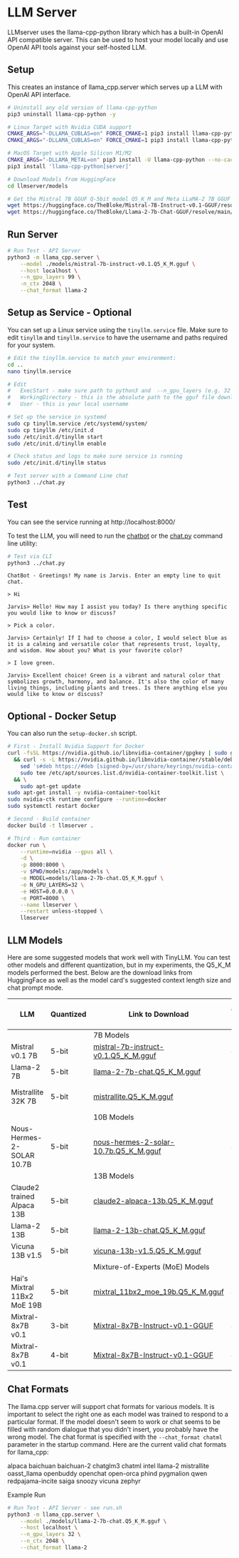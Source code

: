 # LLM Server

LLMserver uses the llama-cpp-python library which has a built-in OpenAI API compatible server. This can be used to host your model locally and use OpenAI API tools against your self-hosted LLM.

## Setup

This creates an instance of llama_cpp.server which serves up a LLM with OpenAI API interface.

```bash
# Uninstall any old version of llama-cpp-python
pip3 uninstall llama-cpp-python -y

# Linux Target with Nvidia CUDA support
CMAKE_ARGS="-DLLAMA_CUBLAS=on" FORCE_CMAKE=1 pip3 install llama-cpp-python==0.2.27 --no-cache-dir
CMAKE_ARGS="-DLLAMA_CUBLAS=on" FORCE_CMAKE=1 pip3 install llama-cpp-python[server]==0.2.27 --no-cache-dir

# MacOS Target with Apple Silicon M1/M2
CMAKE_ARGS="-DLLAMA_METAL=on" pip3 install -U llama-cpp-python --no-cache-dir
pip3 install 'llama-cpp-python[server]'

# Download Models from HuggingFace
cd llmserver/models

# Get the Mistral 7B GGUF Q-5bit model Q5_K_M and Meta LLaMA-2 7B GGUF Q-5bit model Q5_K_M
wget https://huggingface.co/TheBloke/Mistral-7B-Instruct-v0.1-GGUF/resolve/main/mistral-7b-instruct-v0.1.Q5_K_M.gguf
wget https://huggingface.co/TheBloke/Llama-2-7b-Chat-GGUF/resolve/main/llama-2-7b-chat.Q5_K_M.gguf

```

## Run Server

```bash
# Run Test - API Server
python3 -m llama_cpp.server \
    --model ./models/mistral-7b-instruct-v0.1.Q5_K_M.gguf \
    --host localhost \
    --n_gpu_layers 99 \
    -n_ctx 2048 \
    --chat_format llama-2

```

## Setup as Service - Optional

You can set up a Linux service using the `tinyllm.service` file.  Make sure to edit `tinyllm` and `tinyllm.service` 
to have the username and paths required for your system.

```bash
# Edit the tinyllm.service to match your environment:
cd ..
nano tinyllm.service

# Edit
#   ExecStart - make sure path to python3 and  --n_gpu_layers (e.g. 32 if GPU VRAM is 6GB)
#   WorkingDirectory - this is the absolute path to the gguf file downloaded above
#   User - this is your local username

# Set up the service in systemd
sudo cp tinyllm.service /etc/systemd/system/
sudo cp tinyllm /etc/init.d
sudo /etc/init.d/tinyllm start
sudo /etc/init.d/tinyllm enable

# Check status and logs to make sure service is running
sudo /etc/init.d/tinyllm status

# Test server with a Command Line chat
python3 ../chat.py
```

## Test

You can see the service running at http://localhost:8000/

To test the LLM, you will need to run the [chatbot](https://github.com/jasonacox/TinyLLM/tree/main/chatbot#web-based-chatbot) or the [chat.py](https://github.com/jasonacox/TinyLLM/blob/main/chat.py) command line utility:

```bash
# Test via CLI
python3 ../chat.py
```

```
ChatBot - Greetings! My name is Jarvis. Enter an empty line to quit chat.

> Hi 

Jarvis> Hello! How may I assist you today? Is there anything specific you would like to know or discuss?

> Pick a color.

Jarvis> Certainly! If I had to choose a color, I would select blue as it is a calming and versatile color that represents trust, loyalty, and wisdom. How about you? What is your favorite color?

> I love green.

Jarvis> Excellent choice! Green is a vibrant and natural color that symbolizes growth, harmony, and balance. It's also the color of many living things, including plants and trees. Is there anything else you would like to know or discuss?
```

## Optional - Docker Setup

You can also run the `setup-docker.sh` script.

```bash
# First - Install Nvidia Support for Docker
curl -fsSL https://nvidia.github.io/libnvidia-container/gpgkey | sudo gpg --dearmor -o /usr/share/keyrings/nvidia-container-toolkit-keyring.gpg \
  && curl -s -L https://nvidia.github.io/libnvidia-container/stable/deb/nvidia-container-toolkit.list | \
    sed 's#deb https://#deb [signed-by=/usr/share/keyrings/nvidia-container-toolkit-keyring.gpg] https://#g' | \
    sudo tee /etc/apt/sources.list.d/nvidia-container-toolkit.list \
  && \
    sudo apt-get update
sudo apt-get install -y nvidia-container-toolkit
sudo nvidia-ctk runtime configure --runtime=docker
sudo systemctl restart docker

# Second - Build container
docker build -t llmserver .

# Third - Run container
docker run \
    --runtime=nvidia --gpus all \
    -d \
    -p 8000:8000 \
    -v $PWD/models:/app/models \
    -e MODEL=models/llama-2-7b-chat.Q5_K_M.gguf \
    -e N_GPU_LAYERS=32 \
    -e HOST=0.0.0.0 \
    -e PORT=8000 \
    --name llmserver \
    --restart unless-stopped \
    llmserver
```

## LLM Models

Here are some suggested models that work well with TinyLLM. You can test other models and different quantization, but in my experiments, the Q5_K_M models performed the best. Below are the download links from HuggingFace as well as the model card's suggested context length size and chat prompt mode.

| LLM | Quantized | Link to Download | Context Length | Chat Prompt Mode |
| --- | --- | --- | --- | --- |
|  |  | 7B Models |  |  |
| Mistral v0.1 7B | 5-bit | [mistral-7b-instruct-v0.1.Q5_K_M.gguf](https://huggingface.co/TheBloke/Mistral-7B-Instruct-v0.1-GGUF/resolve/main/mistral-7b-instruct-v0.1.Q5_K_M.gguf) | 4096 | llama-2 |
| Llama-2 7B | 5-bit | [llama-2-7b-chat.Q5_K_M.gguf](https://huggingface.co/TheBloke/Llama-2-7b-Chat-GGUF/resolve/main/llama-2-7b-chat.Q5_K_M.gguf) | 2048 | llama-2 |
| Mistrallite 32K 7B | 5-bit | [mistrallite.Q5_K_M.gguf](https://huggingface.co/TheBloke/MistralLite-7B-GGUF/resolve/main/mistrallite.Q5_K_M.gguf) | 16384 | mistrallite (can be glitchy) |
|  |  | 10B Models |  |  |
| Nous-Hermes-2-SOLAR 10.7B | 5-bit | [nous-hermes-2-solar-10.7b.Q5_K_M.gguf](https://huggingface.co/TheBloke/Nous-Hermes-2-SOLAR-10.7B-GGUF/resolve/main/nous-hermes-2-solar-10.7b.Q5_K_M.gguf) | 4096 | chatml |
|  |  | 13B Models |  |  |
| Claude2 trained Alpaca 13B | 5-bit | [claude2-alpaca-13b.Q5_K_M.gguf](https://huggingface.co/TheBloke/claude2-alpaca-13B-GGUF/resolve/main/claude2-alpaca-13b.Q5_K_M.gguf) | 2048 | chatml |
| Llama-2 13B | 5-bit | [llama-2-13b-chat.Q5_K_M.gguf](https://huggingface.co/TheBloke/Llama-2-13B-chat-GGUF/resolve/main/llama-2-13b-chat.Q5_K_M.gguf) | 2048 | llama-2 |
| Vicuna 13B v1.5| 5-bit | [vicuna-13b-v1.5.Q5_K_M.gguf](https://huggingface.co/TheBloke/vicuna-13B-v1.5-GGUF/resolve/main/vicuna-13b-v1.5.Q5_K_M.gguf) | 2048 | vicuna |
|  |  | Mixture-of-Experts (MoE) Models |  |  |
| Hai's Mixtral 11Bx2 MoE 19B | 5-bit | [mixtral_11bx2_moe_19b.Q5_K_M.gguf](https://huggingface.co/TheBloke/Mixtral_11Bx2_MoE_19B-GGUF/resolve/main/mixtral_11bx2_moe_19b.Q5_K_M.gguf) | 4096 | chatml |
| Mixtral-8x7B v0.1 | 3-bit | [Mixtral-8x7B-Instruct-v0.1-GGUF](https://huggingface.co/TheBloke/Mixtral-8x7B-Instruct-v0.1-GGUF/resolve/main/mixtral-8x7b-instruct-v0.1.Q3_K_M.gguf) | 4096 | llama-2 |
| Mixtral-8x7B v0.1 | 4-bit | [Mixtral-8x7B-Instruct-v0.1-GGUF](https://huggingface.co/TheBloke/Mixtral-8x7B-Instruct-v0.1-GGUF/resolve/main/mixtral-8x7b-instruct-v0.1.Q4_K_M.gguf) | 4096 | llama-2 |

## Chat Formats

The llama.cpp server will support chat formats for various models. It is important to select the right one as each model was trained to respond to a particular format. If the model doesn't seem to work or chat seems to be filled with random dialogue that you didn't insert, you probably have the wrong model. The chat format is specified with the `--chat_format chatml` parameter in the startup command. Here are the current valid chat formats for llama_cpp:

alpaca
baichuan
baichuan-2
chatglm3
chatml
intel
llama-2
mistrallite
oasst_llama
openbuddy
openchat
open-orca
phind
pygmalion
qwen
redpajama-incite
saiga
snoozy
vicuna
zephyr

Example Run

```bash
# Run Test - API Server - see run.sh
python3 -m llama_cpp.server \
    --model ./models/llama-2-7b-chat.Q5_K_M.gguf \
    --host localhost \
    --n_gpu_layers 32 \
    --n_ctx 2048 \
    --chat_format llama-2
```